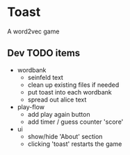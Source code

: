 # Toast
A word2vec game

## Dev TODO items

-   wordbank
    -   seinfeld text
    -   clean up existing files if needed
    -   put toast into each wordbank
    -   spread out alice text
-   play-flow
    -   add play again button
    -   add timer / guess counter 'score'
-   ui
    -   show/hide 'About' section
    -   clicking 'toast' restarts the game
